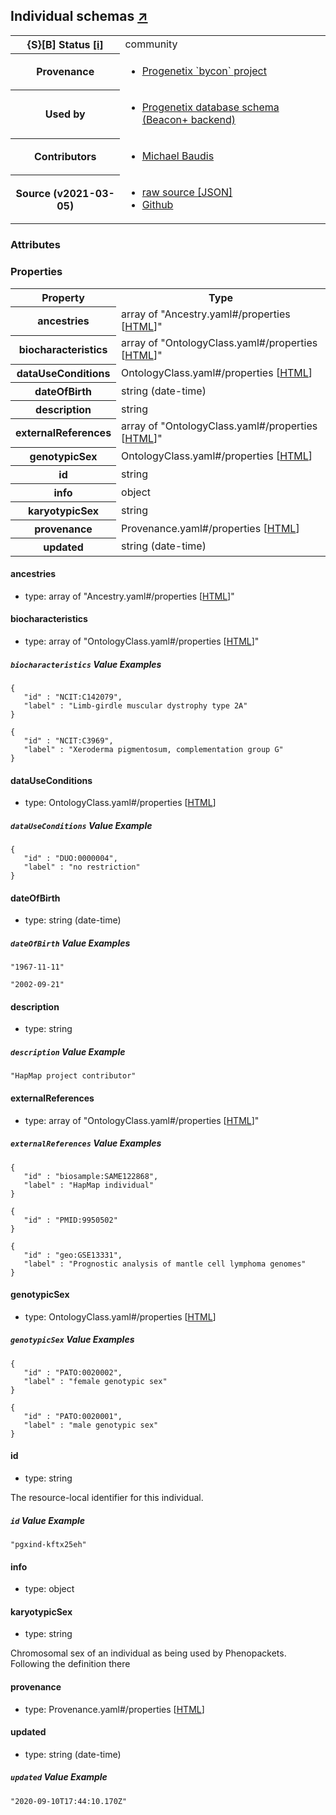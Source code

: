 
<div id="schema-header-title">
  <h2>Individual <span id="schema-header-title-project">schemas <a href="https://github.com/progenetix/schemas" target="_BLANK">&nearr;</a></span> </h2>
</div>

<table id="schema-header-table">
  <tr>
    <th>{S}[B] Status <a href="https://schemablocks.org/about/sb-status-levels.html">[i]</a></th>
    <td><div id="schema-header-status">community</div></td>
  </tr>

  <tr>
    <th>Provenance</th>
    <td>
      <ul>
<li><a href="https://github.com/progenetix/bycon/">Progenetix `bycon` project</a></li>
      </ul>
    </td>
  </tr>
  <tr>
    <th>Used by</th>
    <td>
      <ul>
<li><a href="https://github.com/progenetix/schemas/">Progenetix database schema (Beacon+ backend)</a></li>
      </ul>
    </td>
  </tr>

<!--more-->

  <tr>
    <th>Contributors</th>
    <td>
      <ul>
<li><a href="https://orcid.org/0000-0002-9903-4248">Michael Baudis</a></li>
      </ul>
    </td>
  </tr>
  <tr>
    <th>Source (v2021-03-05)</th>
    <td>
      <ul>
        <li><a href="current/Individual.json" target="_BLANK">raw source [JSON]</a></li>
        <li><a href="https://github.com/progenetix/schemas/blob/master/schemas/Individual.yaml" target="_BLANK">Github</a></li>
      </ul>
    </td>
  </tr>
</table>

<div id="schema-attributes-title">
  <h3>Attributes</h3>
</div>


### Properties

<table id="schema-properties-table">
  <tr>
    <th>Property</th>
    <th>Type</th>
  </tr>
  <tr>
    <th>ancestries</th>
    <td>array of "Ancestry.yaml#/properties [<a href="./Ancestry.html">HTML</a>]"</td>
  </tr>
  <tr>
    <th>biocharacteristics</th>
    <td>array of "OntologyClass.yaml#/properties [<a href="./OntologyClass.html">HTML</a>]"</td>
  </tr>
  <tr>
    <th>dataUseConditions</th>
    <td>OntologyClass.yaml#/properties [<a href="./OntologyClass.html">HTML</a>]</td>
  </tr>
  <tr>
    <th>dateOfBirth</th>
    <td>string (date-time)</td>
  </tr>
  <tr>
    <th>description</th>
    <td>string</td>
  </tr>
  <tr>
    <th>externalReferences</th>
    <td>array of "OntologyClass.yaml#/properties [<a href="./OntologyClass.html">HTML</a>]"</td>
  </tr>
  <tr>
    <th>genotypicSex</th>
    <td>OntologyClass.yaml#/properties [<a href="./OntologyClass.html">HTML</a>]</td>
  </tr>
  <tr>
    <th>id</th>
    <td>string</td>
  </tr>
  <tr>
    <th>info</th>
    <td>object</td>
  </tr>
  <tr>
    <th>karyotypicSex</th>
    <td>string</td>
  </tr>
  <tr>
    <th>provenance</th>
    <td>Provenance.yaml#/properties [<a href="./Provenance.html">HTML</a>]</td>
  </tr>
  <tr>
    <th>updated</th>
    <td>string (date-time)</td>
  </tr>

</table>


#### ancestries

* type: array of "Ancestry.yaml#/properties [<a href="./Ancestry.html">HTML</a>]"




#### biocharacteristics

* type: array of "OntologyClass.yaml#/properties [<a href="./OntologyClass.html">HTML</a>]"



##### `biocharacteristics` Value Examples  

```
{
   "id" : "NCIT:C142079",
   "label" : "Limb-girdle muscular dystrophy type 2A"
}
```
```
{
   "id" : "NCIT:C3969",
   "label" : "Xeroderma pigmentosum, complementation group G"
}
```

#### dataUseConditions

* type: OntologyClass.yaml#/properties [<a href="./OntologyClass.html">HTML</a>]



##### `dataUseConditions` Value Example  

```
{
   "id" : "DUO:0000004",
   "label" : "no restriction"
}
```

#### dateOfBirth

* type: string (date-time)



##### `dateOfBirth` Value Examples  

```
"1967-11-11"
```
```
"2002-09-21"
```

#### description

* type: string



##### `description` Value Example  

```
"HapMap project contributor"
```

#### externalReferences

* type: array of "OntologyClass.yaml#/properties [<a href="./OntologyClass.html">HTML</a>]"



##### `externalReferences` Value Examples  

```
{
   "id" : "biosample:SAME122868",
   "label" : "HapMap individual"
}
```
```
{
   "id" : "PMID:9950502"
}
```
```
{
   "id" : "geo:GSE13331",
   "label" : "Prognostic analysis of mantle cell lymphoma genomes"
}
```

#### genotypicSex

* type: OntologyClass.yaml#/properties [<a href="./OntologyClass.html">HTML</a>]



##### `genotypicSex` Value Examples  

```
{
   "id" : "PATO:0020002",
   "label" : "female genotypic sex"
}
```
```
{
   "id" : "PATO:0020001",
   "label" : "male genotypic sex"
}
```

#### id

* type: string

The resource-local identifier for this individual.


##### `id` Value Example  

```
"pgxind-kftx25eh"
```

#### info

* type: object




#### karyotypicSex

* type: string

Chromosomal sex of an individual as being used by Phenopackets. Following the definition there



#### provenance

* type: Provenance.yaml#/properties [<a href="./Provenance.html">HTML</a>]




#### updated

* type: string (date-time)



##### `updated` Value Example  

```
"2020-09-10T17:44:10.170Z"
```

